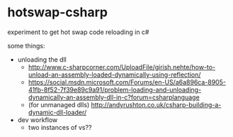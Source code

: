 # hotswap-csharp
experiment to get hot swap code reloading in c#

some things:

- unloading the dll
  - http://www.c-sharpcorner.com/UploadFile/girish.nehte/how-to-unload-an-assembly-loaded-dynamically-using-reflection/
  - https://social.msdn.microsoft.com/Forums/en-US/a6a896ca-8905-41fb-8f52-7f39e89c9a91/problem-loading-and-unloading-dynamically-an-assembly-dll-in-c?forum=csharplanguage
  - (for unmanaged dlls) http://andyrushton.co.uk/csharp-building-a-dynamic-dll-loader/
- dev workflow
  - two instances of vs??

